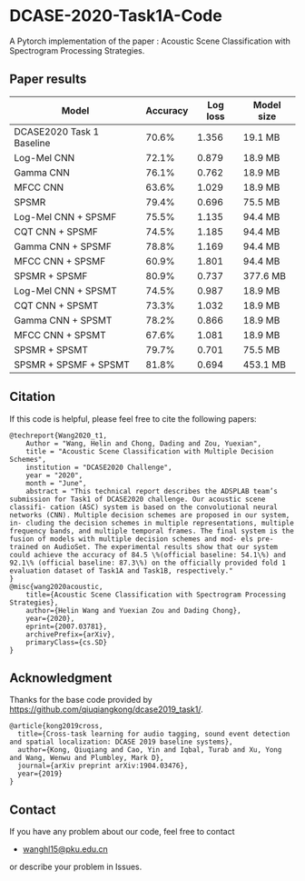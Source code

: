 # DCASE-2020-Task1A-Code
A Pytorch implementation of the paper : Acoustic Scene Classification with Spectrogram Processing Strategies.

## Paper results

Model | Accuracy |  Log loss | Model size
-|-|-|-
DCASE2020 Task 1 Baseline|70.6%|1.356|19.1 MB
Log-Mel CNN|72.1%|0.879|18.9 MB
Gamma CNN|76.1% |0.762 |18.9 MB
MFCC CNN| 63.6%| 1.029| 18.9 MB
SPSMR| 79.4%| 0.696| 75.5 MB
Log-Mel CNN + SPSMF| 75.5%| 1.135| 94.4 MB
CQT CNN + SPSMF| 74.5%| 1.185| 94.4 MB
Gamma CNN + SPSMF| 78.8%| 1.169| 94.4 MB
MFCC CNN + SPSMF| 60.9%| 1.801| 94.4 MB
SPSMR + SPSMF| 80.9%| 0.737| 377.6 MB
Log-Mel CNN + SPSMT| 74.5%| 0.987| 18.9 MB
CQT CNN + SPSMT| 73.3%| 1.032| 18.9 MB
Gamma CNN + SPSMT| 78.2%| 0.866| 18.9 MB
MFCC CNN + SPSMT| 67.6%| 1.081| 18.9 MB
SPSMR + SPSMT| 79.7%| 0.701| 75.5 MB
SPSMR + SPSMF + SPSMT| 81.8%| 0.694| 453.1 MB


## Citation
If this code is helpful, please feel free to cite the following papers:
```
@techreport{Wang2020_t1,
    Author = "Wang, Helin and Chong, Dading and Zou, Yuexian",
    title = "Acoustic Scene Classification with Multiple Decision Schemes",
    institution = "DCASE2020 Challenge",
    year = "2020",
    month = "June",
    abstract = "This technical report describes the ADSPLAB team’s submission for Task1 of DCASE2020 challenge. Our acoustic scene classifi- cation (ASC) system is based on the convolutional neural networks (CNN). Multiple decision schemes are proposed in our system, in- cluding the decision schemes in multiple representations, multiple frequency bands, and multiple temporal frames. The final system is the fusion of models with multiple decision schemes and mod- els pre-trained on AudioSet. The experimental results show that our system could achieve the accuracy of 84.5 \%(official baseline: 54.1\%) and 92.1\% (official baseline: 87.3\%) on the officially provided fold 1 evaluation dataset of Task1A and Task1B, respectively."
}
@misc{wang2020acoustic,
    title={Acoustic Scene Classification with Spectrogram Processing Strategies},
    author={Helin Wang and Yuexian Zou and Dading Chong},
    year={2020},
    eprint={2007.03781},
    archivePrefix={arXiv},
    primaryClass={cs.SD}
}
```

## Acknowledgment
Thanks for the base code provided by https://github.com/qiuqiangkong/dcase2019_task1/.

```
@article{kong2019cross,
  title={Cross-task learning for audio tagging, sound event detection and spatial localization: DCASE 2019 baseline systems},
  author={Kong, Qiuqiang and Cao, Yin and Iqbal, Turab and Xu, Yong and Wang, Wenwu and Plumbley, Mark D},
  journal={arXiv preprint arXiv:1904.03476},
  year={2019}
}
```

## Contact
If you have any problem about our code, feel free to contact
- wanghl15@pku.edu.cn

or describe your problem in Issues.
